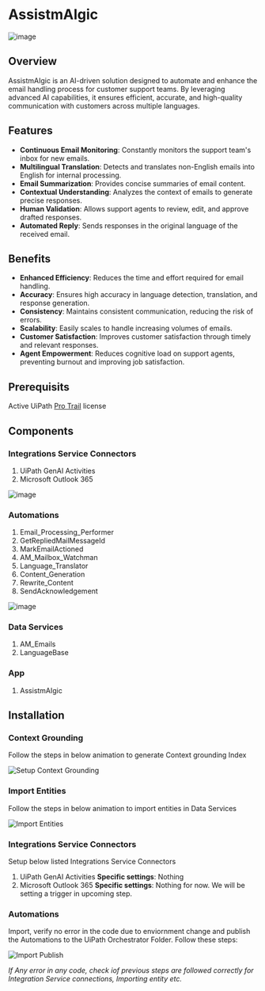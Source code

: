 # AssistmAIgic
![image](https://github.com/user-attachments/assets/c02c6c87-ee98-48c3-a1fd-d799448723b4)

## Overview

AssistmAIgic is an AI-driven solution designed to automate and enhance the email handling process for customer support teams. By leveraging advanced AI capabilities, it ensures efficient, accurate, and high-quality communication with customers across multiple languages.

## Features

- **Continuous Email Monitoring**: Constantly monitors the support team's inbox for new emails.
- **Multilingual Translation**: Detects and translates non-English emails into English for internal processing.
- **Email Summarization**: Provides concise summaries of email content.
- **Contextual Understanding**: Analyzes the context of emails to generate precise responses.
- **Human Validation**: Allows support agents to review, edit, and approve drafted responses.
- **Automated Reply**: Sends responses in the original language of the received email.

## Benefits

- **Enhanced Efficiency**: Reduces the time and effort required for email handling.
- **Accuracy**: Ensures high accuracy in language detection, translation, and response generation.
- **Consistency**: Maintains consistent communication, reducing the risk of errors.
- **Scalability**: Easily scales to handle increasing volumes of emails.
- **Customer Satisfaction**: Improves customer satisfaction through timely and relevant responses.
- **Agent Empowerment**: Reduces cognitive load on support agents, preventing burnout and improving job satisfaction.

## Prerequisits
Active UiPath [Pro Trail](https://cloud.uipath.com/portal_/register?subscriptionPlan=trial) license
## Components
### Integrations Service Connectors
1. UiPath GenAI Activities
2. Microsoft Outlook 365
   
![image](https://github.com/user-attachments/assets/39b73ece-0756-40fd-9579-900233dd831c)

### Automations
1. Email_Processing_Performer
2. GetRepliedMailMessageId
3. MarkEmailActioned
4. AM_Mailbox_Watchman
5. Language_Translator
6. Content_Generation
7. Rewrite_Content
8. SendAcknowledgement

![image](https://github.com/user-attachments/assets/87229ecf-137c-4e18-a251-995cabf95342)

### Data Services
1. AM_Emails
2. LanguageBase

### App
1. AssistmAIgic

## Installation
### Context Grounding
Follow the steps in below animation to generate Context grounding Index

![Setup Context Grounding](https://github.com/user-attachments/assets/6ee1c2fc-20d9-405a-864a-28ae518e9bda)

### Import Entities
Follow the steps in below animation to import entities in Data Services

![Import Entities](https://github.com/user-attachments/assets/a8f8b0c8-9513-4c25-b70b-161a29585e37)

### Integrations Service Connectors
Setup below listed Integrations Service Connectors
1. UiPath GenAI Activities
   **Specific settings**: Nothing
3. Microsoft Outlook 365
   **Specific settings**: Nothing for now. We will be setting a trigger in upcoming step.
   
### Automations
Import, verify no error in the code due to enviornment change and publish the Automations to the UiPath Orchestrator Folder. Follow these steps:

![Import   Publish](https://github.com/user-attachments/assets/fc011213-bbf6-41e1-83cc-64dbba0ca6ec)

_If Any error in any code, check iof previous steps are followed correctly for Integration Service connections, Importing entity etc._
   


